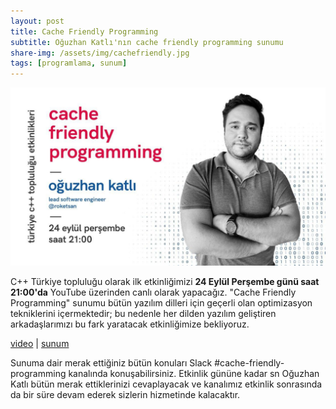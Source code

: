 ```yaml
---
layout: post
title: Cache Friendly Programming
subtitle: Oğuzhan Katlı'nın cache friendly programming sunumu
share-img: /assets/img/cachefriendly.jpg
tags: [programlama, sunum]
---
```


![](../assets/img/cachefriendly.jpg)

C++ Türkiye topluluğu olarak ilk etkinliğimizi **24 Eylül Perşembe günü saat
21:00'da** YouTube üzerinden canlı olarak yapacağız. "Cache Friendly Programming"
sunumu bütün yazılım dilleri için geçerli olan optimizasyon tekniklerini
içermektedir; bu nedenle her dilden yazılım geliştiren arkadaşlarımızı bu fark
yaratacak etkinliğimize bekliyoruz.

[video](https://www.youtube.com/watch?v=g5PuceJKMak&ab_channel=TurkeyCpp) | [sunum](https://github.com/trcpp/Presentations/tree/master/Cache_Friendly_Programming)

Sunuma dair merak ettiğiniz bütün konuları Slack #cache-friendly-programming
kanalında konuşabilirsiniz. Etkinlik gününe kadar sn Oğuzhan Katlı bütün merak
ettiklerinizi cevaplayacak ve kanalımız etkinlik sonrasında da bir süre devam
ederek sizlerin hizmetinde kalacaktır.